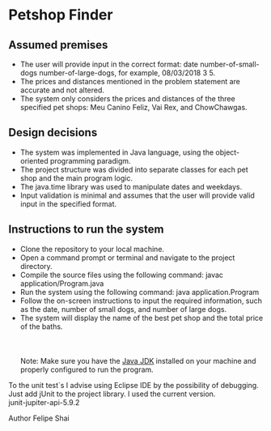 # Petshop Finder
## Assumed premises
* The user will provide input in the correct format: date number-of-small-dogs number-of-large-dogs, for example, 08/03/2018 3 5.
* The prices and distances mentioned in the problem statement are accurate and not altered.
* The system only considers the prices and distances of the three specified pet shops: Meu Canino Feliz, Vai Rex, and ChowChawgas.
## Design decisions
* The system was implemented in Java language, using the object-oriented programming paradigm.
* The project structure was divided into separate classes for each pet shop and the main program logic.
* The java.time library was used to manipulate dates and weekdays.
* Input validation is minimal and assumes that the user will provide valid input in the specified format.
## Instructions to run the system
* Clone the repository to your local machine.
* Open a command prompt or terminal and navigate to the project directory.
* Compile the source files using the following command:
javac application/Program.java
* Run the system using the following command:
java application.Program
* Follow the on-screen instructions to input the required information, such as the date, number of small dogs, and number of large dogs.
* The system will display the name of the best pet shop and the total price of the baths.
<br><br><br><br>Note: Make sure you have the [Java JDK](https://www.oracle.com/java/technologies/downloads/#jdk20-windows) installed on your machine and properly configured to run the program.<br>

To the unit test`s I advise using Eclipse IDE by the possibility of debugging. Just add jUnit to the project library. I used the current version. 
<br>junit-jupiter-api-5.9.2

Author
Felipe Shai

